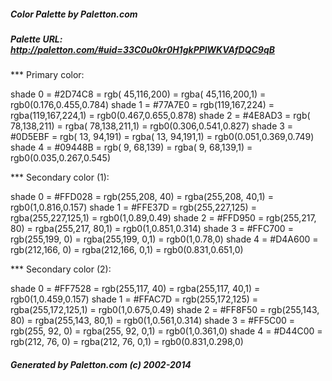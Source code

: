 #####  Color Palette by Paletton.com
#####  Palette URL: http://paletton.com/#uid=33C0u0kr0H1gkPPlWKVAfDQC9qB


*** Primary color:

   shade 0 = #2D74C8 = rgb( 45,116,200) = rgba( 45,116,200,1) = rgb0(0.176,0.455,0.784)
   shade 1 = #77A7E0 = rgb(119,167,224) = rgba(119,167,224,1) = rgb0(0.467,0.655,0.878)
   shade 2 = #4E8AD3 = rgb( 78,138,211) = rgba( 78,138,211,1) = rgb0(0.306,0.541,0.827)
   shade 3 = #0D5EBF = rgb( 13, 94,191) = rgba( 13, 94,191,1) = rgb0(0.051,0.369,0.749)
   shade 4 = #09448B = rgb(  9, 68,139) = rgba(  9, 68,139,1) = rgb0(0.035,0.267,0.545)

*** Secondary color (1):

   shade 0 = #FFD028 = rgb(255,208, 40) = rgba(255,208, 40,1) = rgb0(1,0.816,0.157)
   shade 1 = #FFE37D = rgb(255,227,125) = rgba(255,227,125,1) = rgb0(1,0.89,0.49)
   shade 2 = #FFD950 = rgb(255,217, 80) = rgba(255,217, 80,1) = rgb0(1,0.851,0.314)
   shade 3 = #FFC700 = rgb(255,199,  0) = rgba(255,199,  0,1) = rgb0(1,0.78,0)
   shade 4 = #D4A600 = rgb(212,166,  0) = rgba(212,166,  0,1) = rgb0(0.831,0.651,0)

*** Secondary color (2):

   shade 0 = #FF7528 = rgb(255,117, 40) = rgba(255,117, 40,1) = rgb0(1,0.459,0.157)
   shade 1 = #FFAC7D = rgb(255,172,125) = rgba(255,172,125,1) = rgb0(1,0.675,0.49)
   shade 2 = #FF8F50 = rgb(255,143, 80) = rgba(255,143, 80,1) = rgb0(1,0.561,0.314)
   shade 3 = #FF5C00 = rgb(255, 92,  0) = rgba(255, 92,  0,1) = rgb0(1,0.361,0)
   shade 4 = #D44C00 = rgb(212, 76,  0) = rgba(212, 76,  0,1) = rgb0(0.831,0.298,0)


#####  Generated by Paletton.com (c) 2002-2014